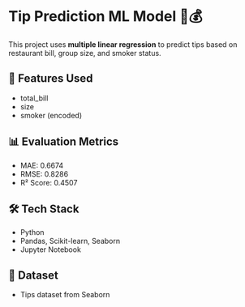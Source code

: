 # Tip Prediction ML Model 🧠💰

This project uses **multiple linear regression** to predict tips based on restaurant bill, group size, and smoker status.

## 🚀 Features Used
- total_bill
- size
- smoker (encoded)

## 📊 Evaluation Metrics
- MAE: 0.6674
- RMSE: 0.8286
- R² Score: 0.4507

## 🛠️ Tech Stack
- Python
- Pandas, Scikit-learn, Seaborn
- Jupyter Notebook

## 📁 Dataset
- Tips dataset from Seaborn
